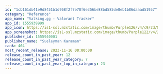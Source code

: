 ```yaml
---
id: "1cb161db41e9d8451b1d958f2f7e78f6e356be88bd585de0eb1b86daaad51957"
category: "Reference"
app_name: "Valking.gg - Valorant Tracker"
app_id: 1555939999
app_icon: https://is1-ssl.mzstatic.com/image/thumb/Purple126/v4/c9/2d/85/c92d85bc-bb5d-dc2f-3c0a-a5881df26ba9/AppIcon-1x_U007epad-85-220.png/1024x1024bb.png
app_screenshot: https://is1-ssl.mzstatic.com/image/thumb/Purple122/v4/20/9d/e2/209de206-402b-1793-567a-35788fee203e/ccfa05c0-8cd9-434d-9e35-3d50ce7aa720_1.png/1242x2688bb.png
publisher_id: 1555940001
publisher_name: "Sueleyman Karaman"
rank: 404
most_recent_release: 2023-11-16 00:00:00
release_count_in_past_year: 12
release_count_in_past_year_category: 7
release_count_in_past_year_top_in_category: 23
---
```

